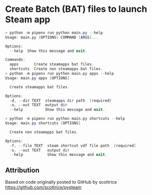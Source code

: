 # Create Batch (BAT) files to launch Steam app

```powershell
> python -m pipenv run python main.py --help
Usage: main.py [OPTIONS] COMMAND [ARGS]...

Options:
  --help  Show this message and exit.

Commands:
  apps       Create steamapps bat files.
  shortcuts  Create non steamapps bat files.
> python -m pipenv run python main.py apps --help
Usage: main.py apps [OPTIONS]

  Create steamapps bat files.

Options:
  -d, --dir TEXT  steamapps dir path  [required]
  -o, --out TEXT  output dir
  --help          Show this message and exit.

> python -m pipenv run python main.py shortcuts --help
Usage: main.py shortcuts [OPTIONS]

  Create non steamapps bat files.

Options:
  -f, --file TEXT  steam shortcut vdf file path  [required]
  -o, --out TEXT   output dir
  --help           Show this message and exit.
```

## Attribution

Based on code originally posted to GitHub by scottrice
<https://github.com/scottrice/pysteam>
